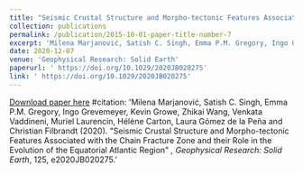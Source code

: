 ```yaml
---
title: "Seismic Crustal Structure and Morpho-tectonic Features Associated with the Chain Fracture Zone and their Role in the Evolution of the Equatorial Atlantic Region"
collection: publications
permalink: /publication/2015-10-01-paper-title-number-7
excerpt: 'Milena Marjanović, Satish C. Singh, Emma P.M. Gregory, Ingo Grevemeyer, Kevin Growe, **Zhikai Wang**, Venkata Vaddineni, Muriel Laurencin, Hélène Carton, Laura Gómez de la Peña and Christian Filbrandt'
date: 2020-12-07
venue: 'Geophysical Research: Solid Earth'
paperurl: ' https://doi.org/10.1029/2020JB020275'
link: ' https://doi.org/10.1029/2020JB020275'
---
```

[Download paper here]( https://doi.org/10.1029/2020JB020275)
#citation: 'Milena Marjanović, Satish C. Singh, Emma P.M. Gregory, Ingo Grevemeyer, Kevin Growe, Zhikai Wang, Venkata Vaddineni, Muriel Laurencin, Hélène Carton, Laura Gómez de la Peña and Christian Filbrandt (2020). &quot;Seismic Crustal Structure and Morpho-tectonic Features Associated with the Chain Fracture Zone and their Role in the Evolution of the Equatorial Atlantic Region&quot; <i>, Geophysical Research: Solid Earth</i>, 125, e2020JB020275.'
